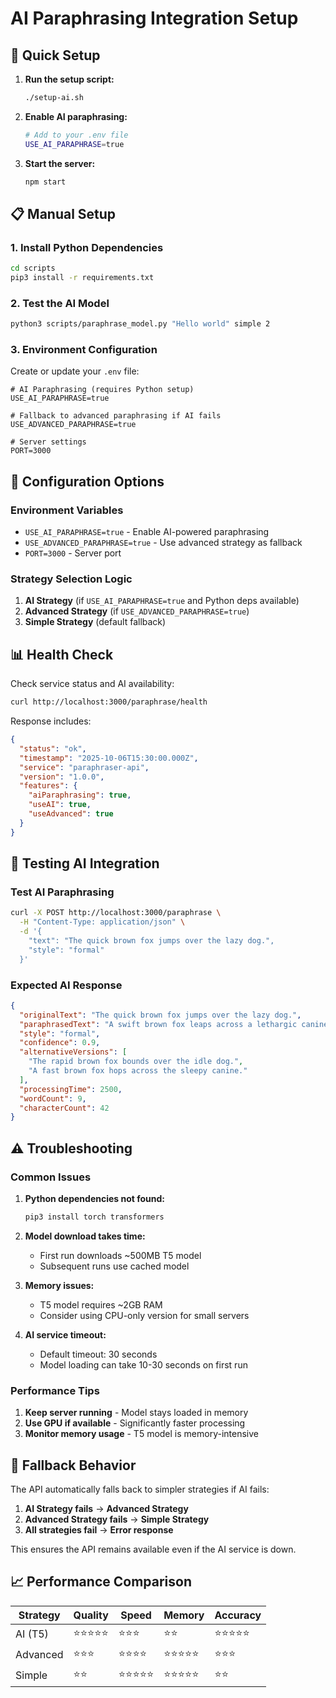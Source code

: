 # AI Paraphrasing Integration Setup

## 🚀 Quick Setup

1. **Run the setup script:**

   ```bash
   ./setup-ai.sh
   ```

2. **Enable AI paraphrasing:**

   ```bash
   # Add to your .env file
   USE_AI_PARAPHRASE=true
   ```

3. **Start the server:**
   ```bash
   npm start
   ```

## 📋 Manual Setup

### 1. Install Python Dependencies

```bash
cd scripts
pip3 install -r requirements.txt
```

### 2. Test the AI Model

```bash
python3 scripts/paraphrase_model.py "Hello world" simple 2
```

### 3. Environment Configuration

Create or update your `.env` file:

```env
# AI Paraphrasing (requires Python setup)
USE_AI_PARAPHRASE=true

# Fallback to advanced paraphrasing if AI fails
USE_ADVANCED_PARAPHRASE=true

# Server settings
PORT=3000
```

## 🔧 Configuration Options

### Environment Variables

- `USE_AI_PARAPHRASE=true` - Enable AI-powered paraphrasing
- `USE_ADVANCED_PARAPHRASE=true` - Use advanced strategy as fallback
- `PORT=3000` - Server port

### Strategy Selection Logic

1. **AI Strategy** (if `USE_AI_PARAPHRASE=true` and Python deps available)
2. **Advanced Strategy** (if `USE_ADVANCED_PARAPHRASE=true`)
3. **Simple Strategy** (default fallback)

## 📊 Health Check

Check service status and AI availability:

```bash
curl http://localhost:3000/paraphrase/health
```

Response includes:

```json
{
  "status": "ok",
  "timestamp": "2025-10-06T15:30:00.000Z",
  "service": "paraphraser-api",
  "version": "1.0.0",
  "features": {
    "aiParaphrasing": true,
    "useAI": true,
    "useAdvanced": true
  }
}
```

## 🧪 Testing AI Integration

### Test AI Paraphrasing

```bash
curl -X POST http://localhost:3000/paraphrase \
  -H "Content-Type: application/json" \
  -d '{
    "text": "The quick brown fox jumps over the lazy dog.",
    "style": "formal"
  }'
```

### Expected AI Response

```json
{
  "originalText": "The quick brown fox jumps over the lazy dog.",
  "paraphrasedText": "A swift brown fox leaps across a lethargic canine.",
  "style": "formal",
  "confidence": 0.9,
  "alternativeVersions": [
    "The rapid brown fox bounds over the idle dog.",
    "A fast brown fox hops across the sleepy canine."
  ],
  "processingTime": 2500,
  "wordCount": 9,
  "characterCount": 42
}
```

## ⚠️ Troubleshooting

### Common Issues

1. **Python dependencies not found:**

   ```bash
   pip3 install torch transformers
   ```

2. **Model download takes time:**
   - First run downloads ~500MB T5 model
   - Subsequent runs use cached model

3. **Memory issues:**
   - T5 model requires ~2GB RAM
   - Consider using CPU-only version for small servers

4. **AI service timeout:**
   - Default timeout: 30 seconds
   - Model loading can take 10-30 seconds on first run

### Performance Tips

1. **Keep server running** - Model stays loaded in memory
2. **Use GPU if available** - Significantly faster processing
3. **Monitor memory usage** - T5 model is memory-intensive

## 🔄 Fallback Behavior

The API automatically falls back to simpler strategies if AI fails:

1. **AI Strategy fails** → **Advanced Strategy**
2. **Advanced Strategy fails** → **Simple Strategy**
3. **All strategies fail** → **Error response**

This ensures the API remains available even if the AI service is down.

## 📈 Performance Comparison

| Strategy | Quality    | Speed      | Memory     | Accuracy   |
| -------- | ---------- | ---------- | ---------- | ---------- |
| AI (T5)  | ⭐⭐⭐⭐⭐ | ⭐⭐⭐     | ⭐⭐       | ⭐⭐⭐⭐⭐ |
| Advanced | ⭐⭐⭐     | ⭐⭐⭐⭐   | ⭐⭐⭐⭐⭐ | ⭐⭐⭐     |
| Simple   | ⭐⭐       | ⭐⭐⭐⭐⭐ | ⭐⭐⭐⭐⭐ | ⭐⭐       |

